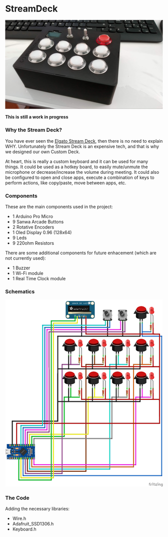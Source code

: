 # StreamDeck

![StreamDeck photo](/StreamDeck_photo.jpg)

**This is still a work in progress** 

### Why the Stream Deck?

You have ever seen the [Elgato Stream Deck](https://www.elgato.com/en/stream-deck), then there is no need to explain WHY. 
Unfortunately the Stream Deck is an expensive tech, and that is why we designed our own Custom Deck.

At heart, this is really a custom keyboard and it can be used for many things. It could be used as a hotkey board, to easily mute/unmute the microphone or decrease/increase the volume during meeting. It could also be configured to open and close apps, execute a combination of keys to perform actions, like copy/paste, move between apps, etc.


### Components

These are the main components used in the project:

* 1 Arduino Pro Micro
* 9 Sanwa Arcade Buttons
* 2 Rotative Encoders
* 1 Oled Display 0.96 (128x64)
* 9 Leds
* 9 220ohm Resistors


There are some additional components for future enhacement (which are not currently used):

* 1 Buzzer
* 1 Wi-Fi module
* 1 Real Time Clock module


### Schematics

![StreamDeck Bread Board diagram](/StreamDeck_bb.png)


### The Code

Adding the necessary libraries:

* Wire.h
* Adafruit_SSD1306.h
* Keyboard.h

